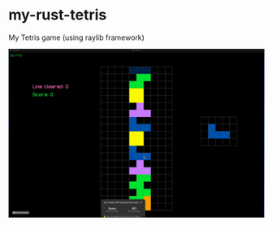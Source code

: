 # my-rust-tetris

My Tetris game (using raylib framework)


![](https://github.com/lukedaoo/my-rust-tetris/blob/main/media/my-tetris.gif)

